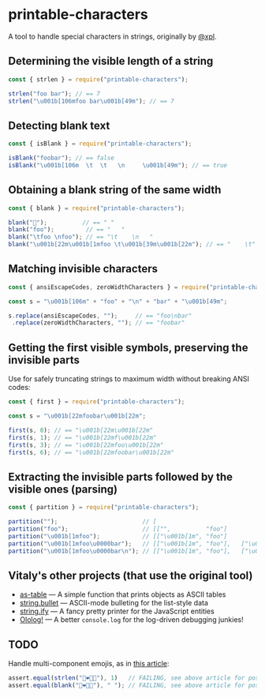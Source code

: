 # printable-characters
A tool to handle special characters in strings, originally by [@xpl](https://github.com/xpl).

## Determining the visible length of a string

```javascript
const { strlen } = require("printable-characters");

strlen("foo bar"); // == 7
strlen("\u001b[106mfoo bar\u001b[49m"); // == 7
```

## Detecting blank text

```javascript
const { isBlank } = require("printable-characters");

isBlank("foobar"); // == false
isBlank("\u001b[106m  \t  \t   \n     \u001b[49m"); // == true
```

## Obtaining a blank string of the same width

```javascript
const { blank } = require("printable-characters");

blank("💩");          // == " "
blank("foo");         // == "   "
blank("\tfoo \nfoo"); // == "\t    \n   "
blank("\u001b[22m\u001b[1mfoo \t\u001b[39m\u001b[22m"); // == "    \t"
```

## Matching invisible characters

```javascript
const { ansiEscapeCodes, zeroWidthCharacters } = require("printable-characters");

const s = "\u001b[106m" + "foo" + "\n" + "bar" + "\u001b[49m";

s.replace(ansiEscapeCodes, "");     // == "foo\nbar"
 .replace(zeroWidthCharacters, ""); // == "foobar"
```

## Getting the first visible symbols, preserving the invisible parts

Use for safely truncating strings to maximum width without breaking ANSI codes:

```javascript
const { first } = require("printable-characters");

const s = "\u001b[22mfoobar\u001b[22m";

first(s, 0); // == "\u001b[22m\u001b[22m"
first(s, 1); // == "\u001b[22mf\u001b[22m"
first(s, 3); // == "\u001b[22mfoo\u001b[22m"
first(s, 6); // == "\u001b[22mfoobar\u001b[22m"
```

## Extracting the invisible parts followed by the visible ones (parsing)

```javascript
const { partition } = require("printable-characters");

partition("");                        // [                                                     ])
partition("foo");                     // [["",          "foo"]                                 ])
partition("\u001b[1mfoo");            // [["\u001b[1m", "foo"]                                 ])
partition("\u001b[1mfoo\u0000bar");   // [["\u001b[1m", "foo"],   ["\u0000", "bar"]            ])
partition("\u001b[1mfoo\u0000bar\n"); // [["\u001b[1m", "foo"],   ["\u0000", "bar"], ["\n", ""]])
```

## Vitaly's other projects (that use the original tool)
- [as-table](https://github.com/xpl/as-table) — A simple function that prints objects as ASCII tables
- [string.bullet](https://github.com/xpl/string.bullet) — ASCII-mode bulleting for the list-style data
- [string.ify](https://github.com/xpl/string.ify) — A fancy pretty printer for the JavaScript entities
- [Ololog!](https://github.com/xpl/ololog) — A better `console.log` for the log-driven debugging junkies!

## TODO
Handle multi-component emojis, as in [this article](https://blog.jonnew.com/posts/poo-dot-length-equals-two):

```javascript
assert.equal(strlen("👩‍❤️‍💋‍👩"), 1)   // FAILING, see above article for possible solution
assert.equal(blank("👩‍❤️‍💋‍👩"), " "); // FAILING, see above article for possible solution
```

